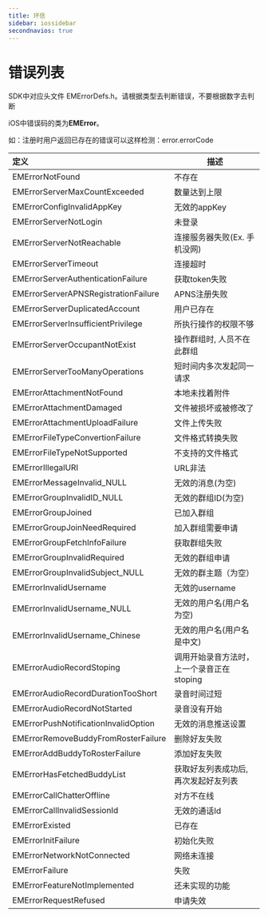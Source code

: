 ```yaml
---
title: 环信
sidebar: iossidebar
secondnavios: true
---
```


# 错误列表

SDK中对应头文件 EMErrorDefs.h。请根据类型去判断错误，不要根据数字去判断

iOS中错误码的类为**EMError**。

如：注册时用户返回已存在的错误可以这样检测：error.errorCode

|               定义                     |           描述            |
|:------------------------------------- | -------------------------|
| EMErrorNotFound                       | 不存在                     |
| EMErrorServerMaxCountExceeded         | 数量达到上限                |
| EMErrorConfigInvalidAppKey            | 无效的appKey               |
| EMErrorServerNotLogin                 | 未登录                     |
| EMErrorServerNotReachable             | 连接服务器失败(Ex. 手机没网)  |
| EMErrorServerTimeout                  | 连接超时                    |
| EMErrorServerAuthenticationFailure    | 获取token失败               |
| EMErrorServerAPNSRegistrationFailure  | APNS注册失败                |
| EMErrorServerDuplicatedAccount        | 用户已存在                  |
| EMErrorServerInsufficientPrivilege    | 所执行操作的权限不够          |
| EMErrorServerOccupantNotExist         | 操作群组时, 人员不在此群组     |
| EMErrorServerTooManyOperations        | 短时间内多次发起同一请求       |
| EMErrorAttachmentNotFound             | 本地未找着附件               |
| EMErrorAttachmentDamaged              | 文件被损坏或被修改了          |
| EMErrorAttachmentUploadFailure        | 文件上传失败                 |
| EMErrorFileTypeConvertionFailure      | 文件格式转换失败              |
| EMErrorFileTypeNotSupported           | 不支持的文件格式              |
| EMErrorIllegalURI                     | URL非法                     |
| EMErrorMessageInvalid_NULL            | 无效的消息(为空)              |
| EMErrorGroupInvalidID_NULL            | 无效的群组ID(为空)           |
| EMErrorGroupJoined                    | 已加入群组                   |
| EMErrorGroupJoinNeedRequired          | 加入群组需要申请                      |
| EMErrorGroupFetchInfoFailure          | 获取群组失败                          |
| EMErrorGroupInvalidRequired           | 无效的群组申请                         |
| EMErrorGroupInvalidSubject_NULL       | 无效的群主题（为空）                   |
| EMErrorInvalidUsername                | 无效的username                       |
| EMErrorInvalidUsername_NULL           | 无效的用户名(用户名为空)                |
| EMErrorInvalidUsername_Chinese        | 无效的用户名(用户名是中文)              |
| EMErrorAudioRecordStoping             | 调用开始录音方法时，上一个录音正在stoping |
| EMErrorAudioRecordDurationTooShort    | 录音时间过短                          |
| EMErrorAudioRecordNotStarted          | 录音没有开始                          |
| EMErrorPushNotificationInvalidOption  | 无效的消息推送设置                     |
| EMErrorRemoveBuddyFromRosterFailure   | 删除好友失败                          |
| EMErrorAddBuddyToRosterFailure        | 添加好友失败                          |
| EMErrorHasFetchedBuddyList            | 获取好友列表成功后, 再次发起好友列表      |
| EMErrorCallChatterOffline             | 对方不在线                            |
| EMErrorCallInvalidSessionId           | 无效的通话Id                          |
| EMErrorExisted                        | 已存在                               |
| EMErrorInitFailure                    | 初始化失败                            |
| EMErrorNetworkNotConnected            | 网络未连接                            |
| EMErrorFailure                        | 失败                                 |
| EMErrorFeatureNotImplemented          | 还未实现的功能                         |
| EMErrorRequestRefused                 | 申请失效                              |